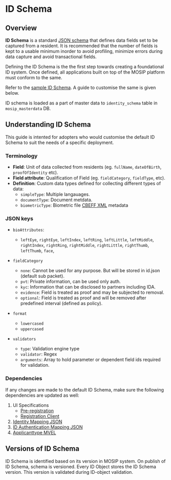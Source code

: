 # ID Schema 

## Overview
**ID Schema** is a standard [JSON schema](https://json-schema.org/understanding-json-schema/) that defines data fields set to be captured from a resident. It is recommended that the number of fields is kept to a usable minimum inorder to avoid profiling, minimize errors during data capture and avoid transactional fields. 

Defining the ID Schema is the the first step towards creating a foundational ID system.   Once defined, all applications built on top of the MOSIP platform must conform to the same.

Refer to the [sample ID Schema](_files/id-schema/id-schema-sample.json). A guide to customise the same is given below.

ID schema is loaded as a part of master data to `identity_schema` table in `mosip_masterdata` DB.

## Understanding ID Schema 
This guide is intented for adopters who would customise the default ID Schema to suit the needs of a specific deployment.

### Terminology
* **Field**: Unit of data collected from residents (eg. `fullName`, `dateOfBirth`, `proofOfIdentity` etc).   
* **Field attribute**:  Qualification of Field (eg. `fieldCategory`, `fieldType`, etc). 
* **Definition**: Custom data types defined for collecting different types of data:
    * `simpleType`: Multiple langauages.
    * `documentType`: Document metdata.
    * `biometricType`: Biometric file [CBEFF XML]() metadata  

### JSON keys
* `bioAttributes`:

    * `leftEye`, `rightEye`, `leftIndex`, `leftRing`, `leftLittle`, `leftMiddle`, `rightIndex`, `rightRing`, `rightMiddle`, `rightLittle`, `rightThumb`, `leftThumb`, `face`,

* `fieldCategory`
    * `none`: Cannot be used for any purpose. But will be stored in id.json (default sub packet).
    * `pvt`: Private information, can be used only auth.
    * `kyc`: Information that can be disclosed to partners including IDA.
    * `evidence`: Field is treated as proof and may be subjected to removal.
    * `optional`: Field is treated as proof and will be removed after predefined interval (defined as policy).

* `format`
   * `lowercased` 
   * `uppercased`

* `validators`
    * `type`: Validation engine type
    * `validator`: Regex
    * `arguments`: Array to hold parameter or dependent field ids required for validation.

### Dependencies
If any changes are made to the default ID Schema, make sure the following dependencies are updated as well:
1. UI Specifications
    * [Pre-registration](pre-registration-ui-specifications.md) 
    * [Registration Client](registration-client-ui-specifications.md)
3. [Identity Mapping JSON](https://github.com/mosip/mosip-config/blob/develop3-v3/identity-mapping.json)
4. [ID Authentication Mapping JSON](https://github.com/mosip/mosip-config/blob/develop3-v3/id-authentication-mapping.json)
5. [Applicanttype MVEL](https://github.com/mosip/mosip-config/blob/develop3-v3/applicanttype.mvel)

## Versions of ID Schema
ID Schema is identified based on its version in MOSIP system.  On publish of ID Schema, schema is versioned.  Every ID Object stores the ID Schema version. This version is validated during ID-object validation.
